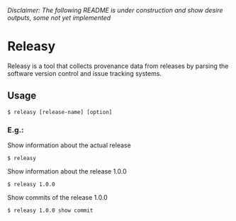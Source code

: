 *Disclaimer: The following README is under construction and show desire outputs, some not yet implemented*

Releasy
=======

Releasy is a tool that collects provenance data from releases 
by parsing the software version control and issue tracking
systems.

Usage
-----

```
$ releasy [release-name] [option]
```

### E.g.:

Show information about the actual release
``` 
$ releasy
```

Show information about the release 1.0.0
``` 
$ releasy 1.0.0
```

Show commits of the release 1.0.0
```
$ releasy 1.0.0 show commit
```
